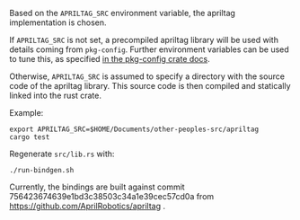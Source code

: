 Based on the `APRILTAG_SRC` environment variable, the apriltag implementation is
chosen.

If `APRILTAG_SRC` is not set, a precompiled apriltag library will be used with
details coming from `pkg-config`. Further environment variables can be used to
tune this, as specified [in the pkg-config crate
docs](https://docs.rs/pkg-config/0.3/pkg_config/).

Otherwise, `APRILTAG_SRC` is assumed to specify a directory with the source
code of the apriltag library. This source code is then compiled and statically
linked into the rust crate.

Example:

    export APRILTAG_SRC=$HOME/Documents/other-peoples-src/apriltag
    cargo test

Regenerate `src/lib.rs` with:

    ./run-bindgen.sh

Currently, the bindings are built against commit
756423674639e1bd3c38503c34a1e39cec57cd0a from
https://github.com/AprilRobotics/apriltag .

